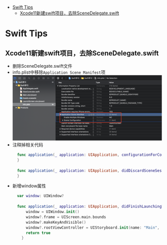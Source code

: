 - [Swift Tips](#swift-tips)
  - [Xcode11新建swift项目，去除SceneDelegate.swift](#xcode11%e6%96%b0%e5%bb%baswift%e9%a1%b9%e7%9b%ae%e5%8e%bb%e9%99%a4scenedelegateswift)
  
# Swift Tips

## Xcode11新建swift项目，去除SceneDelegate.swift

- 删除SceneDelegate.swift文件
- info.plist中移除`Application Scene Manifest`项
  ![](../../src/imgs/ios/swift_tip/secen_plist.png)
- 注释掉相关代码
  ```swift
    func application(_ application: UIApplication, configurationForConnecting connectingSceneSession: UISceneSession, options: UIScene.ConnectionOptions) -> UISceneConfiguration { 
    }

    func application(_ application: UIApplication, didDiscardSceneSessions sceneSessions: Set<UISceneSession>) { 
    }
  ```
- 新增window属性
  ```swift
    var window: UIWindow?

    func application(_ application: UIApplication, didFinishLaunchingWithOptions launchOptions: [UIApplication.LaunchOptionsKey: Any]?) -> Bool { 
        window = UIWindow.init()
        window?.frame = UIScreen.main.bounds
        window?.makeKeyAndVisible()
        window?.rootViewController = UIStoryboard.init(name: "Main", bundle: nil).instantiateInitialViewController()
        return true
      } 
  ```
